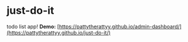 # just-do-it

todo list app!
**Demo:** [https://pattytherattyy.github.io/admin-dashboard/](https://pattytherattyy.github.io/just-do-it/)
